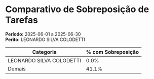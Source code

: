 # Comparativo de Sobreposição de Tarefas

**Período:** 2025-06-01 a 2025-06-30  
**Perito:** LEONARDO SILVA COLODETTI

| Categoria | % com Sobreposição |
|-----------|---------------------|
| LEONARDO SILVA COLODETTI | 0.0% |
| Demais    | 41.1% |
